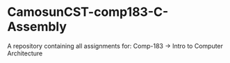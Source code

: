# CamosunCST-comp183-C-Assembly
A repository containing all assignments for: Comp-183 -> Intro to Computer Architecture
